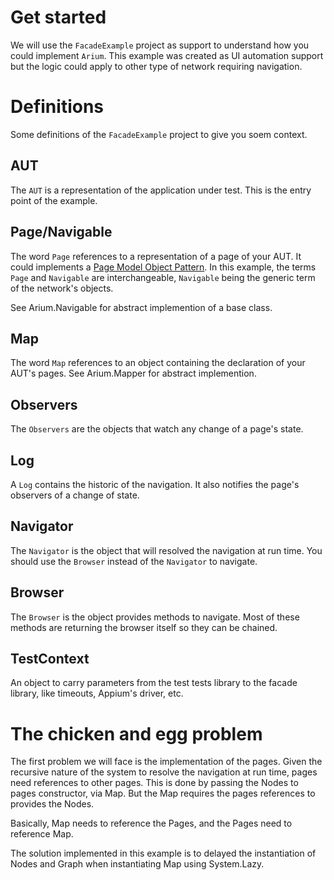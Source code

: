 ﻿# Get started

We will use the `FacadeExample` project as support to understand how you could implement `Arium`.
This example was created as UI automation support but the logic could apply to other type of network requiring navigation.

# Definitions

Some definitions of the `FacadeExample` project to give you soem context.

## AUT

The `AUT` is a representation of the application under test. This is the entry point of the example.

## Page/Navigable

The word `Page` references to a representation of a page of your AUT. 
It could implements a [Page Model Object Pattern](https://www.selenium.dev/documentation/en/guidelines_and_recommendations/page_object_models/). In this example, the terms `Page` and `Navigable` are interchangeable, `Navigable` being the generic term of the network's objects. 

See Arium.Navigable for abstract implemention of a base class.

## Map

The word `Map` references to an object containing the declaration of your AUT's pages.
See Arium.Mapper for abstract implemention.

## Observers

The `Observers` are the objects that watch any change of a page's state.

## Log

A `Log` contains the historic of the navigation. It also notifies the 
page's observers of a change of state.

## Navigator

The `Navigator` is the object that will resolved the navigation at run time.
You should use the `Browser` instead of the `Navigator` to navigate.

## Browser

The `Browser` is the object provides methods to navigate. 
Most of these methods are returning the browser itself so they can be chained.

## TestContext

An object to carry parameters from the test tests library to the facade library,
like timeouts, Appium's driver, etc.

# The chicken and egg problem

The first problem we will face is the implementation of the pages. 
Given the recursive nature of the system to resolve the navigation at run time,
pages need references to other pages. This is done by passing the Nodes to pages constructor,
via Map. But the Map requires the pages references to provides the Nodes.

Basically, Map needs to reference the Pages, and the Pages need to reference Map.

The solution implemented in this example is to delayed the instantiation of Nodes and Graph
when instantiating Map using System.Lazy.

